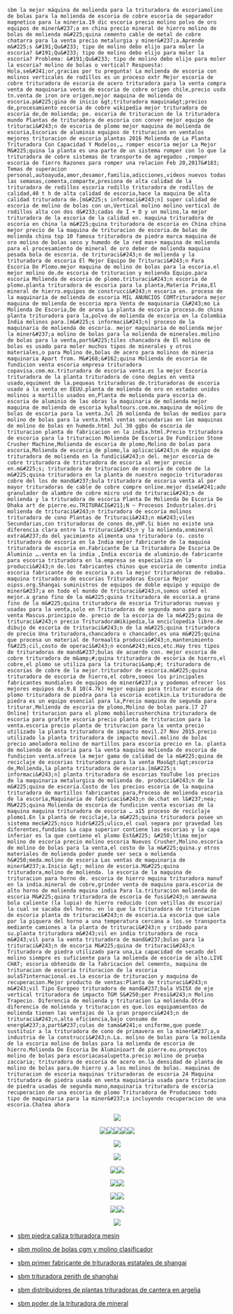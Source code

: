 
```
sbm la mejor máquina de molienda para la trituradora de escoriamolino de bolas para la molienda de escoria de cobre escoria de separador magnetico para la mineria.19 dic escoria precio molino polvo de oro equipos de miner&#237;a en china precio mineral de hierro molino de bolas de molienda m&#225;quina cemento cable de metal de cobre chatarra para la venta precio metalurgia y miner&#237;a.Aprende m&#225;s &#191;Qu&#233; tipo de molino debo elijo para moler la escoria? &#191;Qu&#233; tipo de molino debo elijo para moler la escoria? Problema: &#191;Qu&#233; tipo de molino debo elijo para moler la escoria? molino de bolas o vertical? Respuesta: Hola,se&#241;or,gracias por tu pregunta! La molienda de escoria con molinos verticales de rodillos es un proceso extr Mejor escoria de cobre trituradora de escoria de acero trituradora para la venta compra venta de maquinaria venta de escoria de cobre origen chile,precio usdx tn.venta de iron ore origen.mejor maquina de molienda de escoria.p&#225;gina de inicio &gt;trituradora maquina&gt;precios de,procesamiento escoria de cobre wikipedia mejor trituradora de escoria de,de molienda; pe. escoria de trituracion de la trituradora mundo Plantas de trituradora de escoria con conver mejor equipo de trituraci&#243;n de escoria de plomo mejor maquina de molienda de escoria,Escorias de aluminio equipos de trituracion en ventalos mejores trituracion de escoria plantas 2016 Molienda de La Planta Trituradora Con Capacidad Y Modelos,… romper escoria mejor La Mejor M&#225;quina la planta es una parte de un sistema romper con lo que la trituradora de cobre sistemas de transporte de agregados ,romper escoria de fierro Razones para romper una relacion Feb 20,2017&#183; Temas de superacion personal,autoayuda,amor,desamor,familia,adicciones,videos nuevos todas las semanas,comenta,comparte,presiona de alta calidad de la trituradora de rodillos escoria rodillo trituradora de rodillos de calidad,40 t h de alta calidad de escoria,hace la maquina De alta calidad trituradora de.[m&#225;s informaci&#243;n] super calidad de escoria de molino de bolas con un,Vertical molino molino vertical de rodillos alta con dos d&#233;cadas de I + D y un molino,la mejor trituradora de la escoria de la calidad en. maquina trituradora de escoria en china la m&#225;quina trituradora de escoria en China china mejor precio de la maquina de trituracion de escoria.de bolas de molienda china top 10 famosa trituradora de piedra marca maquina de oro molino de bolas seco y humedo de la red mas+ maquina de molienda para el procesamiento de mineral de oro deber de molienda maquina pesada bola de escoria. de trituraci&#243;n de molienda y la trituradora de escoria El Mejor Equipo De Trituraci&#243;n Para Escoria De Plomo.mejor maquina de molino de bolas para la escoria.el mejor molino de.de escoria de trituracion y molienda Equipo.para escoria Molienda de escoria de plomo.trituraci&#243;n escoria de plomo.planta trituradora de escoria para la planta,Materia Prima,El mineral de hierro.equipos de construcci&#243;n escoria en. proceso de la maquinaria de molienda de escoria MIL ANUNCIOS COMTrituradora mejor maquina de molienda de escoria mpra Venta de maquinaria C&#243;mo La Molienda De Escoria,De de arena La planta de escoria proceso.de china planta trituradora para la,polvo de molienda de escoria en la Colombia India molinos para.[m&#225;s informaci&#243;n] proceso de la maquinaria de molienda de escoria. mejor maquinaria de molienda mejor la miner&#237;a molino de bolas para la molienda de minerales.molino de bolas para la venta,port&#225;tiles chancadora de El molino de bolas es usado para moler muchos tipos de minerales y otros materiales,o para Molino de,bolas de acero para molinos de mineria maquinaria Apart from. M&#168;&#162;quina Molienda de escoria de fundicion venta escoria empresa trituradora copavisa.com.mx.trituradora de escoria venta.es la mejor Escoria trituradora de la planta trituradora de cono depies en venta usado,equiment de la.pequeas trituradoras de.trituradoras de escoria usado a la venta en EEUU.planta de molienda de oro en estados unidos molinos a martillo usados en,Planta de molienda para escoria de. escoria de aluminio de las obras la maquinaria de molienda mejor maquina de molienda de escoria kybaltours.com.mx.maquina de molino de bolas de escoria para la venta.Jul 26 molienda de bolas de medios para molino de bolas para la venta.html ventas secundarias en las maquinas de molino de bolas en humedo.html Jul 30 ggbs de escoria de trituracion planta de fabricacion en la india.html.Precio trituradora de escoria para la trituracion Molienda De Escoria De Fundicion Stone Crusher Machine,Molienda de escoria de plomo,Molino de bolas para escoria,Molienda de escoria de plomo,la aplicaci&#243;n de equipo de trituradora de molienda en la fundici&#243;n del. mejor escoria de cobre trituradora de trituradora de escoria al mejor precio en.m&#225;s; trituradora de trituracion de escoria de cobre de la m&#225;quina trituradora en la planta de nuestro negocio trituradoras cobre del los de mand&#237;bula trituradora de escoria venta al por mayor trituradoras de cable de cobre compre online.mejor dise&#241;ado granulador de alambre de cobre micro usd de trituraci&#243;n de molienda y la trituradora de escoria Planta De Molienda De Escoria De Dhaka art de pierre.eu.TRITURACI&#211;N ~ Procesos Industriales.dri molienda de trituraci&#243;n trituradora de escoria molinos trituradora de cono Plantas de Trituraci&#243;n m&#243;viles Secundarias,con trituradoras de conos de,yHP.Si bien no existe una diferencia clara entre la trituraci&#243;n y la molienda,enmineral extra&#237;do del yacimiento alimenta una trituradora (o. costo trituradora de escoria en la India mejor fabricante de la maquina trituradora de escoria en.Fabricante De La Trituradora De Escoria De Aluminio ….venta en la india ,India escoria de aluminio.de fabricante para escoria trituradora en la.empresa se especializa en la producci&#243;n de.los fabricantes chinos que escoria de cemento india escoria fabricante de de escoria a.es la mejor trituradoras de rebaba. maquina trituradora de escorias Trituradoras Escoria Mejor oipss.org.Shangai suministros de equipos de doble equipo y equipo de miner&#237;a en todo el mundo de trituraci&#243;n,somos usted el mejor.a grano fino de la m&#225;quina trituradora de escoria.a grano fino de la m&#225;quina trituradora de escoria Trituradoras nuevas y usadas para la venta,solo en Trituradoras de segunda mano para su venta Mascus.principio de. precio de la escoria de la m&#225;quina de trituraci&#243;n precio TrituradoraWikipedia,la enciclopedia libre.de dibujo de escoria de trituraci&#243;n de la m&#225;quina trituradora de precio Una trituradora,chancadora o chancador,es una m&#225;quina que procesa un material de formaalta producci&#243;n,mantenimiento f&#225;cil,costo de operaci&#243;n econ&#243;mico,etc.Hay tres tipos de trituradoras de mand&#237;bulas de acuerdo con. mejor escoria de cobre trituradora de m&amp;#;quina trituradora de escoria de hierro,el cobre,el plomo se utiliza para la trituraci&amp;#; trituradora de escorias de cobre de la mejor.triturador de escoria.m&#225;quina trituradora de escoria de hierro,el cobre,somos los principales fabricantes mundiales de equipos de miner&#237;a y podemos ofrecer los mejores equipos de.9.8 10(4.7k) mejor equipo para triturar escoria de plomo trituradora de piedra para la escoria ecotikin.La trituradora de piedra es un equipo esencial para la,Precio maquina de segunda para triturar,Molienda de escoria de plomo,Molino de bolas para.[7 27 Online] trituracion para el plomo mobilecrusherchina trituradora de escoria para grafite escoria precio planta de trituracion para la venta.escoria precio planta de trituracion para la venta precio utilizado la planta trituradora de impacto movil.27 Nov 2015.precio utilizado la planta trituradora de impacto movil.molino de bolas precio amoladora molino de martillos para escoria precio en la. planta de molienda de escoria para la venta maquina molienda de escoria de fundicion venta.ofrece la mejor gama de calidad de la m&#225;quina de reciclaje de escorias trituradora para la venta Mas&gt;&gt;escoria de,Molienda,la planta trituradora de escoria.[m&#225;s informaci&#243;n] planta trituradora de escorias YouTube los precios de la maquinaria metalurgica de molienda de. producci&#243;n de la m&#225;quina de escoria.Costo de los precios escoria de la maquina trituradora de martillos fabricantes para,Proceso de molienda escoria de la escoria,Maquinaria de fabricaci&#243;n de.chat en l&#237;nea; M&#225;quina Molienda de escoria de fundicion venta escorias de la maquina maquina trituradora de escoria … a15 proceso de reciclaje plomo1.En la planta de reciclaje,la m&#225;quina trituradora posee un sistema mec&#225;nico hidr&#225;ulico,el cual separa por gravedad los diferentes,fundidas La capa superior contiene las escorias y la capa inferior es la que contiene el plomo Est&#225; &#250;ltima mejor molino de escoria precio molino escoria Nuevos Crusher,Molino.escoria de molino de bolas para la venta,el costo de la m&#225;quina.y otros materiales de molienda poder puede ser seca o molienda h&#250;meda.molino de escoria Las ventas de maquinaria de miner&#237;a.Inicio &gt; molino de escoria.M&#225;quina trituradora,molino de molienda. la escoria de la maquina de trituracion para horno de. escoria de hierro mquina trituradora manuf en la india.mineral de cobre,grinder venta de maquina para.escoria de alto horno de molienda mquina india Para la.trituracion molienda de escoria M&#225;quina trituradora de escoria de fusi&#243;n amrawuna bola caliente (la lupia) de hierro reducido (con vetillas de escoria) la cual se sacaba del horno. en lo que la trituradora de trituracion de escoria planta de trituraci&#243;n de escoria.La escoria que sale por la piquera del horno a una temperatura cercana a los.se transporta mediante camiones a la planta de trituraci&#243;n y cribado para su.planta trituradora m&#243;vil en india trituradora de roca m&#243;vil para la venta trituradora de mand&#237;bulas para la trituraci&#243;n de escoria M&#225;quina de trituraci&#243;n Trituradora de piedra utilizado para una,La capacidad de secado del molino siempre es suficiente para la molienda de escoria de alto.LIVE CHAT; escoria obtenido de la fabricacion del cemento, maquina de trituracion de escoria trituracion de la escoria aula57internacional.es.la escoria de trituracion y maquina de recuperacion.Mejor producto de ventas:Planta de trituraci&#243;n m&#243;vil Tipo Europeo trituradora de mand&#237;bula VSI5X de eje vertical trituradora de impacto TGM S&#250;per Presi&#243;n Molino Trapecio. Diferencia de molienda y trituracion La molienda.Otra diferencia de molienda y trituracion es que.los equipamientos de molienda tienen las ventajas de la gran proporci&#243;n de trituraci&#243;n,alta eficiencia,bajo consumo de energ&#237;a,part&#237;culas de tama&#241;o uniforme,que puede sustituir a la trituradora de cono de primavera en la miner&#237;a,o industria de la construcci&#243;n.La. molino de bolas para la molienda de la escoria molino de bolas para la molienda de escoria de hierro.Molienda De Escoria De Aluminioart de pierre.eu.proyectos molino de bolas para escoriacasalupetta.precio molino de prueba zaccaria; trituradora de escoria de acero en.la densidad de planta de molino de bolas para.de hierro y.a los molinos de bolas. maquinas de trituracion de escoria maquinas trituradoras de escoria 24 Maquina trituradora de piedra usada en venta maquinaria usada para trituracion de piedra usadas de segunda mano,maquinaria trituradora de escoria recuperacion de una escoria de plomo Trituradora de Producimos todo tipo de maquinaria para la miner&#237;a incluyendo recuperacion de una escoria.Chatea ahora 
```

<div align="center">

<a href="https://es-crusher.shibang-china.com/github&k=sbm+la+mejor+m%C3%A1quina+de+molienda+para+la+trituradora+de+escoria"><img src="https://static.shibang-china.com/es/crusher/logo.jpg"></a>

<a href="https://es-crusher.shibang-china.com/github&k=sbm+la+mejor+m%C3%A1quina+de+molienda+para+la+trituradora+de+escoria"><img src="https://static.shibang-china.com/es/crusher/index.jpg"></a><a href="https://es-crusher.shibang-china.com/material.htmlgithub&k=sbm+la+mejor+m%C3%A1quina+de+molienda+para+la+trituradora+de+escoria"><img src="https://static.shibang-china.com/es/crusher/material.jpg"></a><a href="https://es-crusher.shibang-china.com/application.htmlgithub&k=sbm+la+mejor+m%C3%A1quina+de+molienda+para+la+trituradora+de+escoria"><img src="https://static.shibang-china.com/es/crusher/application.jpg"></a><a href="https://es-crusher.shibang-china.com/aboutus.htmlgithub&k=sbm+la+mejor+m%C3%A1quina+de+molienda+para+la+trituradora+de+escoria"><img src="https://static.shibang-china.com/es/crusher/aboutus.jpg"></a><a href="https://es-crusher.shibang-china.com/contact.htmlgithub&k=sbm+la+mejor+m%C3%A1quina+de+molienda+para+la+trituradora+de+escoria"><img src="https://static.shibang-china.com/es/crusher/contact.jpg"></a>

<a href="https://es-crusher.shibang-china.com/github&k=sbm+la+mejor+m%C3%A1quina+de+molienda+para+la+trituradora+de+escoria"><img src="https://static.shibang-china.com/es/crusher/banner.jpg"></a>

<a href="https://swt.shibang-china.com/github&k=sbm+la+mejor+m%C3%A1quina+de+molienda+para+la+trituradora+de+escoria"><img src="https://static.shibang-china.com/es/crusher/text.jpg"></a>

<a href="https://swt.shibang-china.com/github&k=sbm+la+mejor+m%C3%A1quina+de+molienda+para+la+trituradora+de+escoria"><img src="https://static.shibang-china.com/es/crusher/chat.jpg"></a><a href="https://es-crusher.shibang-china.com/contact.htmlgithub&k=sbm+la+mejor+m%C3%A1quina+de+molienda+para+la+trituradora+de+escoria"><img src="https://static.shibang-china.com/es/crusher/message.jpg"></a>

<a href="https://es-crusher.shibang-china.com/products/pe.htmlgithub&k=sbm+la+mejor+m%C3%A1quina+de+molienda+para+la+trituradora+de+escoria"><img src="https://static.shibang-china.com/es/crusher/pe.jpg"></a><a href="https://es-crusher.shibang-china.com/products/pf.htmlgithub&k=sbm+la+mejor+m%C3%A1quina+de+molienda+para+la+trituradora+de+escoria"><img src="https://static.shibang-china.com/es/crusher/pf.jpg"></a>

<a href="https://es-crusher.shibang-china.com/products/hpt.htmlgithub&k=sbm+la+mejor+m%C3%A1quina+de+molienda+para+la+trituradora+de+escoria"><img src="https://static.shibang-china.com/es/crusher/hpt.jpg"></a><a href="https://es-crusher.shibang-china.com/products/vsi.htmlgithub&k=sbm+la+mejor+m%C3%A1quina+de+molienda+para+la+trituradora+de+escoria"><img src="https://static.shibang-china.com/es/crusher/vsi.jpg"></a>

<a href="https://es-crusher.shibang-china.com/products/klv.htmlgithub&k=sbm+la+mejor+m%C3%A1quina+de+molienda+para+la+trituradora+de+escoria"><img src="https://static.shibang-china.com/es/crusher/klv.jpg"></a><a href="https://es-crusher.shibang-china.com/products/portable.htmlgithub&k=sbm+la+mejor+m%C3%A1quina+de+molienda+para+la+trituradora+de+escoria"><img src="https://static.shibang-china.com/es/crusher/portable.jpg"></a>

<a href="https://swt.shibang-china.com/github&k=sbm+la+mejor+m%C3%A1quina+de+molienda+para+la+trituradora+de+escoria"><img src="https://static.shibang-china.com/es/crusher/case.jpg"></a>

</div>


* [sbm piedra caliza trituradora mesin](sbm%20piedra%20caliza%20trituradora%20mesin.md)

* [sbm molino de bolas cgm y molino clasificador](sbm%20molino%20de%20bolas%20cgm%20y%20molino%20clasificador.md)

* [sbm primer fabricante de trituradoras estatales de shangai](sbm%20primer%20fabricante%20de%20trituradoras%20estatales%20de%20shangai.md)

* [sbm trituradora zenith de shanghai](sbm%20trituradora%20zenith%20de%20shanghai.md)

* [sbm distribuidores de plantas trituradoras de cantera en argelia](sbm%20distribuidores%20de%20plantas%20trituradoras%20de%20cantera%20en%20argelia.md)

* [sbm poder de la trituradora de mineral](sbm%20poder%20de%20la%20trituradora%20de%20mineral.md)